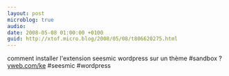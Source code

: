 ```yaml
---
layout: post
microblog: true
audio: 
date: 2008-05-08 01:00:00 +0100
guid: http://xtof.micro.blog/2008/05/08/t806620275.html
---
```

comment installer l'extension seesmic wordpress sur un thème #sandbox ? [yweb.com/ke](http://yweb.com/ke) #seesmic #wordpress
